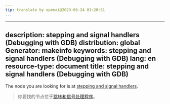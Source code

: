 ```yaml
---
tip: translate by openai@2023-06-24 03:20:51
...
```

---
description: stepping and signal handlers (Debugging with GDB)
distribution: global
Generator: makeinfo
keywords: stepping and signal handlers (Debugging with GDB)
lang: en
resource-type: document
title: stepping and signal handlers (Debugging with GDB)
---

The node you are looking for is at [stepping and signal handlers](Signals.html#stepping-and-signal-handlers).

> 你要找的节点位于[跳转和信号处理程序](Signals.html#stepping-and-signal-handlers)。
